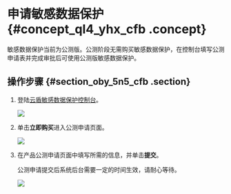 # 申请敏感数据保护 {#concept_ql4_yhx_cfb .concept}

敏感数据保护当前为公测版。公测阶段无需购买敏感数据保护，在控制台填写公测申请表并完成审批后可使用公测版敏感数据保护。

## 操作步骤 {#section_oby_5n5_cfb .section}

1.  登陆[云盾敏感数据保护控制台](https://yundunnext.console.aliyun.com/?p=sddp)。

    ![](http://static-aliyun-doc.oss-cn-hangzhou.aliyuncs.com/assets/img/21327/153682550211860_zh-CN.png)

2.  单击**立即购买**进入公测申请页面。

    ![](http://static-aliyun-doc.oss-cn-hangzhou.aliyuncs.com/assets/img/21327/153682550211888_zh-CN.png)

3.  在产品公测申请页面中填写所需的信息，并单击**提交**。

    公测申请提交后系统后台需要一定的时间生效，请耐心等待。

    ![](http://static-aliyun-doc.oss-cn-hangzhou.aliyuncs.com/assets/img/21327/153682550311861_zh-CN.png)


